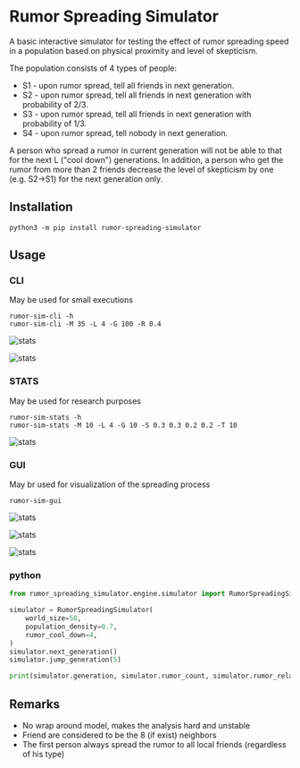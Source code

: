 # Rumor Spreading Simulator #
A basic interactive simulator for testing the effect of rumor spreading speed
in a population based on physical proximity and level of skepticism.

The population consists of 4 types of people:
* S1 - upon rumor spread, tell all friends in next generation.
* S2 - upon rumor spread, tell all friends in next generation with probability of 2/3.
* S3 - upon rumor spread, tell all friends in next generation with probability of 1/3.
* S4 - upon rumor spread, tell nobody in next generation.

A person who spread a rumor in current generation will not be able to that for the next L ("cool down") generations.
In addition, a person who get the rumor from more than 2 friends decrease the level of 
skepticism by one (e.g. S2->S1) for the next generation only.

## Installation ##

```commandline
python3 -m pip install rumor-spreading-simulator
```

## Usage ##

### CLI ###
May be used for small executions
```commandline
rumor-sim-cli -h
rumor-sim-cli -M 35 -L 4 -G 100 -R 0.4
```

![stats](doc_img/cli.png "CLI")

![stats](doc_img/cli_stats.png "CLI Stats")

### STATS ###
May be used for research purposes
```commandline
rumor-sim-stats -h
rumor-sim-stats -M 10 -L 4 -G 10 -S 0.3 0.3 0.2 0.2 -T 10
```

![stats](doc_img/stats.png "Stats")


### GUI ###
May br used for visualization of the spreading process
```commandline
rumor-sim-gui
```

![stats](doc_img/gui_menu.png "GUI Menu")

![stats](doc_img/gui.png "GUI")

![stats](doc_img/gui_stats.png "GUI Stats")

### python ###
```python
from rumor_spreading_simulator.engine.simulator import RumorSpreadingSimulator

simulator = RumorSpreadingSimulator(
    world_size=50,
    population_density=0.7,
    rumor_cool_down=4,
)
simulator.next_generation()
simulator.jump_generation(5)

print(simulator.generation, simulator.rumor_count, simulator.rumor_relative)
```

## Remarks ##
* No wrap around model, makes the analysis hard and unstable
* Friend are considered to be the 8 (if exist) neighbors 
* The first person always spread the rumor to all local friends (regardless of his type)
